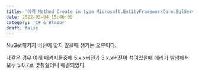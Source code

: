 ```yaml
---
title: '에러 Method Create in type Microsoft.EntityFrameworkCore.SqlServer.Query.Internal.SqlServerSqlTranslatingExpressionVisitorFactory from assembly 해결법'
date: 2022-03-04 15:46:00
category: 'C# & Blazor'
draft: false
---
```


NuGet패키지 버전이 맞지 않을때 생기는 오류이다.

나같은 경우 아래 패키지들중에 5.x.x버전과 3.x.x버전이 섞여있을때 에러가 발생해서 모두 5.0.7로 맞춰줬더니 해결되었다.

